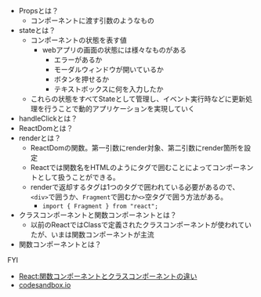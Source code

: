 - Propsとは？
  - コンポーネントに渡す引数のようなもの
- stateとは？
  - コンポーネントの状態を表す値
    - webアプリの画面の状態には様々なものがある
      - エラーがあるか
      - モーダルウィンドウが開いているか
      - ボタンを押せるか
      - テキストボックスに何を入力したか
  - これらの状態をすべてStateとして管理し、イベント実行時などに更新処理を行うことで動的アプリケーションを実現していく
- handleClickとは？
- ReactDomとは？
 - renderとは？
   - ReactDomの関数。第一引数にrender対象、第二引数にrender箇所を設定
   - Reactでは関数名をHTMLのようにタグで囲むことによってコンポーネントとして扱うことができる。
   - renderで返却するタグは1つのタグで囲われている必要があるので、`<div>`で囲うか、`Fragment`で囲むか`<>`空タグで囲う方法がある。
     - `import { Fragment } from "react";`
- クラスコンポーネントと関数コンポーネントとは？
  - 以前のReactではClassで定義されたクラスコンポーネントが使われていたが、いまは関数コンポーネントが主流
- 関数コンポーネントとは？

FYI
- [React:関数コンポーネントとクラスコンポーネントの違い](https://www.twilio.com/blog/react-choose-functional-components-jp)
- [codesandbox.io](https://codesandbox.io/s/hardcore-gates-yruz9f)
